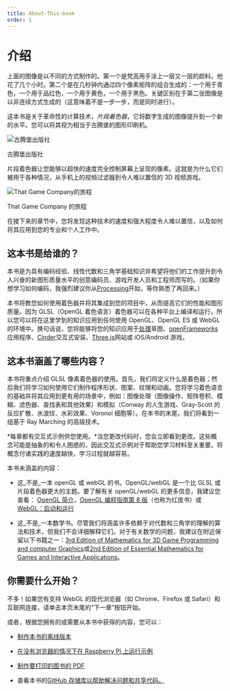 ```yaml
---
title: About-This-book
order: 1
---
```


# 介绍

上面的图像是以不同的方式制作的。第一个是梵高用手涂上一层又一层的颜料。他花了几个小时。第二个是在几秒钟内通过四个像素矩阵的组合生成的：一个用于青色，一个用于品红色，一个用于黄色，一个用于黑色。关键区别在于第二张图像是以非连续方式生成的（这意味着不是一步一步，而是同时进行）。

这本书是关于革命性的计算技术，_片段着色器_，它将数字生成的图像提升到一个新的水平。您可以将其视为相当于古腾堡的图形印刷机。

![古腾堡出版社](https://thebookofshaders.com/00/gutenpress.jpg)

古腾堡出版社

片段着色器让您能够以超快的速度完全控制屏幕上呈现的像素。这就是为什么它们被用于各种情况，从手机上的视频过滤器到令人难以置信的 3D 视频游戏。

![That Game Company的旅程](https://thebookofshaders.com/00/journey.jpg)

That Game Company 的旅程

在接下来的章节中，您将发现这种技术的速度和强大程度令人难以置信，以及如何将其应用到您的专业和个人工作中。

## 这本书是给谁的？

本书是为具有编码经验、线性代数和三角学基础知识并希望将他们的工作提升到令人兴奋的新图形质量水平的创意编码员、游戏开发人员和工程师而写的。（如果你想学习如何编码，我强烈建议你从[Processing](https://processing.org/)开始，等你熟悉了再回来。）

本书将教您如何使用着色器并将其集成到您的项目中，从而提高它们的性能和图形质量。因为 GLSL（OpenGL 着色语言）着色器可以在各种平台上编译和运行，所以您可以将在这里学到的知识应用到任何使用 OpenGL、OpenGL ES 或 WebGL 的环境中。换句话说，您将能够将您的知识应用于[处理](https://processing.org/)草图、[openFrameworks](http://openframeworks.cc/)应用程序、[Cinder](http://libcinder.org/)交互式安装、[Three.js](http://threejs.org/)网站或 iOS/Android 游戏。

## 这本书涵盖了哪些内容？

本书将重点介绍 GLSL 像素着色器的使用。首先，我们将定义什么是着色器；然后我们将学习如何使用它们制作程序形状、图案、纹理和动画。您将学习着色语言的基础并将其应用到更有用的场景中，例如：图像处理（图像操作、矩阵卷积、模糊、滤色器、查找表和其他效果）和模拟（Conway 的人生游戏、Gray-Scott 的反应扩散、水波纹、水彩效果、Voronoi 细胞等）。在本书的末尾，我们将看到一组基于 Ray Marching 的高级技术。

*每章都有交互式示例供您使用。*当您更改代码时，您会立即看到更改。这些概念可能是抽象的和令人困惑的，因此交互式示例对于帮助您学习材料至关重要。将概念付诸实践的速度越快，学习过程就越容易。

本书未涵盖的内容：

- 这_不是_一本 openGL 或 webGL 的书。OpenGL/webGL 是一个比 GLSL 或片段着色器更大的主题。要了解有关 openGL/webGL 的更多信息，我建议您查看： [OpenGL 简介](https://open.gl/introduction)，[OpenGL 编程指南第 8 版](http://www.amazon.com/OpenGL-Programming-Guide-Official-Learning/dp/0321773039/ref=sr_1_1?s=books&ie=UTF8&qid=1424007417&sr=1-1&keywords=open+gl+programming+guide)（也称为红皮书）或[WebGL：启动和运行](http://www.amazon.com/WebGL-Up-Running-Tony-Parisi/dp/144932357X/ref=sr_1_4?s=books&ie=UTF8&qid=1425147254&sr=1-4&keywords=webgl)

- 这_不是_一本数学书。尽管我们将涵盖许多依赖于对代数和三角学的理解的算法和技术，但我们不会详细解释它们。对于有关数学的问题，我建议在附近保留以下书籍之一：[3rd Edition of Mathematics for 3D Game Programming and computer Graphics](http://www.amazon.com/Mathematics-Programming-Computer-Graphics-Third/dp/1435458869/ref=sr_1_1?ie=UTF8&qid=1424007839&sr=8-1&keywords=mathematics+for+games)或[2nd Edition of Essential Mathematics for Games and Interactive Applications](http://www.amazon.com/Essential-Mathematics-Games-Interactive-Applications/dp/0123742978/ref=sr_1_1?ie=UTF8&qid=1424007889&sr=8-1&keywords=essentials+mathematics+for+developers)。

## 你需要什么开始？

不多！如果您有支持 WebGL 的现代浏览器（如 Chrome、Firefox 或 Safari）和互联网连接，请单击本页末尾的“下一章”按钮开始。

或者，根据您拥有的或需要从本书中获得的内容，您可以：

- [制作本书的离线版本](https://thebookofshaders.com/appendix/00/)

- [在没有浏览器的情况下在 Raspberry Pi 上运行示例](https://thebookofshaders.com/appendix/01/)

- [制作要打印的图书的 PDF](https://thebookofshaders.com/appendix/02/)

- 查看本书的[GitHub 存储库以帮助解决问题和共享代码。](https://github.com/patriciogonzalezvivo/thebookofshaders)
